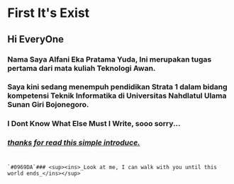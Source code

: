 
# First It's Exist
## Hi EveryOne

### Nama Saya Alfani Eka Pratama Yuda, Ini merupakan tugas pertama dari mata kuliah Teknologi Awan.
### Saya kini sedang menempuh pendidikan Strata 1 dalam bidang kompetensi Teknik Informatika di Universitas Nahdlatul Ulama Sunan Giri Bojonegoro.
### I Dont Know What Else Must I Write, sooo sorry...
### <ins>_thanks for read this simple introduce._</ins>

#

#

	`#0969DA`### <sup><ins>_Look at me, I can walk with you until this world ends_</ins></sup>
